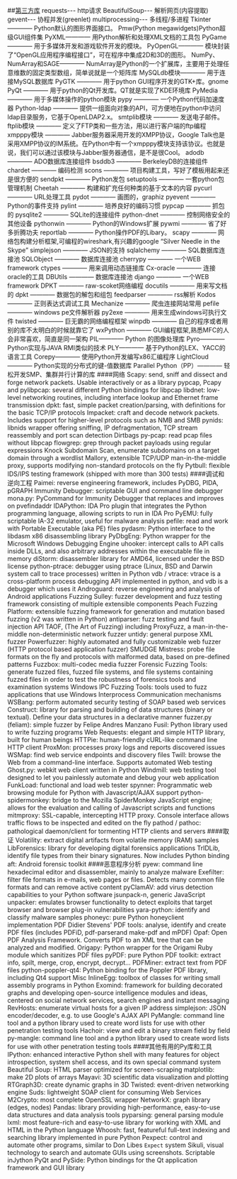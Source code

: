 ##[第三方库](https://github.com/vinta/awesome-python)
requests--- http请求
BeautifulSoup--- 解析网页(内容提取)
gevent--- 协程并发(greenlet)
multiprocessing--- 多线程/多进程
Tkinter———— Python默认的图形界面接口。
Pmw(Python megawidgets)Python超级GUI组件集
PyXML———— 用Python解析和处理XML文档的工具包
PyGame———— 用于多媒体开发和游戏软件开发的模块。
PyOpenGL———— 模块封装了“OpenGL应用程序编程接口”，可在程序中集成2D和3D的图形。
NumPy、NumArray和SAGE———— NumArray是Python的一个扩展库，主要用于处理任意维数的固定类型数组，简单说就是一个矩阵库
MySQLdb模块———— 用于连接MySQL数据库
PyGTK ———— 用于python GUI程序开发的GTK+库。gnome
PyQt ———— 用于python的Qt开发库。QT就是实现了KDE环境库
PyMedia ———— 用于多媒体操作的python模块
pypy ———— 一个Python代码加速度器
Python-ldap ———— 提供一组面向对象的API，可方便地在python中访问ldap目录服务，它基于OpenLDAP2.x。
smtplib模块 ———— 发送电子邮件。
ftplib模块 ———— 定义了FTP类和一些方法，用以进行客户端的ftp编程
xmpppy模块 ———— Jabber服务器采用开发的XMPP协议，Google Talk也是采用XMPP协议的IM系统。在Python中有一个xmpppy模块支持该协议。也就是说，我们可以通过该模块与Jabber服务器通信，是不是很Cool。
adodb ———— ADO数据库连接组件
bsddb3 ———— BerkeleyDB的连接组件
chardet ———— 编码检测
scons ———— 项目构建工具，写好了模板用起来还是很方便的
sendpkt ———— Python发包
setuptools ———— 一套python包管理机制
Cheetah ———— 构建和扩充任何种类的基于文本的内容
pycurl ———— URL处理工具
pydot ———— 画图的，graphiz
pyevent ———— Python的事件支持
pylint ———— 培养良好的编码习惯
pypcap ———— 抓包的
pysqlite2 ———— SQLite的连接组件
python-dnet ———— 控制网络安全的其他设备
pythonwin ———— Python的Windows扩展
pywmi ———— 省了好多折腾功夫
reportlab ———— Python操作PDF的Libary。
scapy ———— 网络包构建分析框架,可编程的wireshark,有兴趣的google “Silver Needle in the Skype”
simplejson ———— JSON的支持
sqlalchemy ———— SQL数据库连接池
SQLObject ———— 数据库连接池
cherrypy ———— 一个WEB framework
ctypes ———— 用来调用动态链接库
Cx-oracle ———— 连接oracle的工具
DBUtils ———— 数据库连接池
django ———— 一个WEB framework
DPKT ———— raw-scoket网络编程
docutils ———— 用来写文档的
dpkt ———— 数据包的解包和组包
feedparser ———— rss解析
Kodos ———— 正则表达式调试工具
Mechanize ———— 爬虫连接网站常用
pefile ———— windows pe文件解析器
py2exe ———— 用来生成windows可执行文件
twisted ———— 巨无霸的网络编程框架
winpdb ———— 自己的程序或者用别的库不太明白的时候就靠它了
wxPython ———— GUI编程框架,熟悉MFC的人会非常喜欢，简直是同一架构
PIL———— Python 的图像处理库
Pyro———— Python实现与JAVA RMI类似的技术
PLY———— 基于Python的LEX、YACC的语言工具
Corepy———— 使用Python开发编写x86汇编程序
LightCloud———— Python实现的分布式的键-值数据库
Parallel Python（PP）———— 轻松开发SMP、集群并行计算的库
####网络
Scapy: send, sniff and dissect and forge network packets. Usable interactively or as a library
pypcap, Pcapy and pylibpcap: several different Python bindings for libpcap
libdnet: low-level networking routines, including interface lookup and Ethernet frame transmission
dpkt: fast, simple packet creation/parsing, with definitions for the basic TCP/IP protocols
Impacket: craft and decode network packets. Includes support for higher-level protocols such as NMB and SMB
pynids: libnids wrapper offering sniffing, IP defragmentation, TCP stream reassembly and port scan detection
Dirtbags py-pcap: read pcap files without libpcap
flowgrep: grep through packet payloads using regular expressions
Knock Subdomain Scan, enumerate subdomains on a target domain through a wordlist
Mallory, extensible TCP/UDP man-in-the-middle proxy, supports modifying non-standard protocols on the fly
Pytbull: flexible IDS/IPS testing framework (shipped with more than 300 tests)
####调试和逆向工程
Paimei: reverse engineering framework, includes PyDBG, PIDA, pGRAPH
Immunity Debugger: scriptable GUI and command line debugger
mona.py: PyCommand for Immunity Debugger that replaces and improves on pvefindaddr
IDAPython: IDA Pro plugin that integrates the Python programming language, allowing scripts to run in IDA Pro
PyEMU: fully scriptable IA-32 emulator, useful for malware analysis
pefile: read and work with Portable Executable (aka PE) files
pydasm: Python interface to the libdasm x86 disassembling library
PyDbgEng: Python wrapper for the Microsoft Windows Debugging Engine
uhooker: intercept calls to API calls inside DLLs, and also arbitrary addresses within the executable file in memory
diStorm: disassembler library for AMD64, licensed under the BSD license
python-ptrace: debugger using ptrace (Linux, BSD and Darwin system call to trace processes) written in Python
vdb / vtrace: vtrace is a cross-platform process debugging API implemented in python, and vdb is a debugger which uses it
Androguard: reverse engineering and analysis of Android applications
Fuzzing
Sulley: fuzzer development and fuzz testing framework consisting of multiple extensible components
Peach Fuzzing Platform: extensible fuzzing framework for generation and mutation based fuzzing (v2 was written in Python)
antiparser: fuzz testing and fault injection API
TAOF, (The Art of Fuzzing) including ProxyFuzz, a man-in-the-middle non-deterministic network fuzzer
untidy: general purpose XML fuzzer
Powerfuzzer: highly automated and fully customizable web fuzzer (HTTP protocol based application fuzzer)
SMUDGE
Mistress: probe file formats on the fly and protocols with malformed data, based on pre-defined patterns
Fuzzbox: multi-codec media fuzzer
Forensic Fuzzing Tools: generate fuzzed files, fuzzed file systems, and file systems containing fuzzed files in order to test the robustness of forensics tools and examination systems
Windows IPC Fuzzing Tools: tools used to fuzz applications that use Windows Interprocess Communication mechanisms
WSBang: perform automated security testing of SOAP based web services
Construct: library for parsing and building of data structures (binary or textual). Define your data structures in a declarative manner
fuzzer.py (feliam): simple fuzzer by Felipe Andres Manzano
Fusil: Python library used to write fuzzing programs
Web
Requests: elegant and simple HTTP library, built for human beings
HTTPie: human-friendly cURL-like command line HTTP client
ProxMon: processes proxy logs and reports discovered issues
WSMap: find web service endpoints and discovery files
Twill: browse the Web from a command-line interface. Supports automated Web testing
Ghost.py: webkit web client written in Python
Windmill: web testing tool designed to let you painlessly automate and debug your web application
FunkLoad: functional and load web tester
spynner: Programmatic web browsing module for Python with Javascript/AJAX support
python-spidermonkey: bridge to the Mozilla SpiderMonkey JavaScript engine; allows for the evaluation and calling of Javascript scripts and functions
mitmproxy: SSL-capable, intercepting HTTP proxy. Console interface allows traffic flows to be inspected and edited on the fly
pathod / pathoc: pathological daemon/client for tormenting HTTP clients and servers
####取证
Volatility: extract digital artifacts from volatile memory (RAM) samples
LibForensics: library for developing digital forensics applications
TrIDLib, identify file types from their binary signatures. Now includes Python binding
aft: Android forensic toolkit
####恶意程序分析
pyew: command line hexadecimal editor and disassembler, mainly to analyze malware
Exefilter: filter file formats in e-mails, web pages or files. Detects many common file formats and can remove active content
pyClamAV: add virus detection capabilities to your Python software
jsunpack-n, generic JavaScript unpacker: emulates browser functionality to detect exploits that target browser and browser plug-in vulnerabilities
yara-python: identify and classify malware samples
phoneyc: pure Python honeyclient implementation
PDF
Didier Stevens' PDF tools: analyse, identify and create PDF files (includes PDFiD, pdf-parserand make-pdf and mPDF)
Opaf: Open PDF Analysis Framework. Converts PDF to an XML tree that can be analyzed and modified.
Origapy: Python wrapper for the Origami Ruby module which sanitizes PDF files
pyPDF: pure Python PDF toolkit: extract info, spilt, merge, crop, encrypt, decrypt…
PDFMiner: extract text from PDF files
python-poppler-qt4: Python binding for the Poppler PDF library, including Qt4 support
Misc
InlineEgg: toolbox of classes for writing small assembly programs in Python
Exomind: framework for building decorated graphs and developing open-source intelligence modules and ideas, centered on social network services, search engines and instant messaging
RevHosts: enumerate virtual hosts for a given IP address
simplejson: JSON encoder/decoder, e.g. to use Google's AJAX API
PyMangle: command line tool and a python library used to create word lists for use with other penetration testing tools
Hachoir: view and edit a binary stream field by field
py-mangle: command line tool and a python library used to create word lists for use with other penetration testing tools
####其他有用的Py库和工具
IPython: enhanced interactive Python shell with many features for object introspection, system shell access, and its own special command system
Beautiful Soup: HTML parser optimized for screen-scraping
matplotlib: make 2D plots of arrays
Mayavi: 3D scientific data visualization and plotting
RTGraph3D: create dynamic graphs in 3D
Twisted: event-driven networking engine
Suds: lightweight SOAP client for consuming Web Services
M2Crypto: most complete OpenSSL wrapper
NetworkX: graph library (edges, nodes)
Pandas: library providing high-performance, easy-to-use data structures and data analysis tools
pyparsing: general parsing module
lxml: most feature-rich and easy-to-use library for working with XML and HTML in the Python language
Whoosh: fast, featureful full-text indexing and searching library implemented in pure Python
Pexpect: control and automate other programs, similar to Don Libes `Expect` system
Sikuli, visual technology to search and automate GUIs using screenshots. Scriptable inJython
PyQt and PySide: Python bindings for the Qt application framework and GUI library
